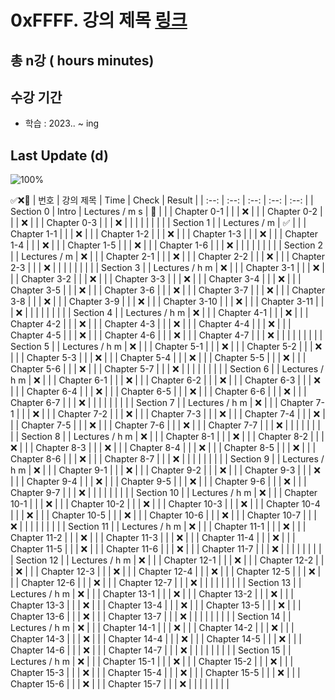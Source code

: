 # 0xFFFF. 강의 제목 [링크](#)

## 총 n강 ( hours  minutes)

## 수강 기간 
- 학습          : 2023.. ~ ing

## Last Update (d)    

![100%](https://progress-bar.dev/1/?scale=1&title=progress&width=500&color=babaca&suffix=/1)

✅❌:hammer:
| 번호 | 강의 제목 | Time | Check | Result |
| :--: | :--: | :--: | :--: | :--: |
| Section 0 | Intro |  Lectures / m s | :hammer: |  |
| Chapter 0-1 |  |  | ❌ | |
| Chapter 0-2 |  |  | ❌ | |
| Chapter 0-3 |  |  | ❌ | | 
| | | | | |
| Section 1 |  |  Lectures / m | ✅ | |
| Chapter 1-1 |  |  | ❌ | | 
| Chapter 1-2 |  |  | ❌ | |
| Chapter 1-3 |  |  | ❌ | | 
| Chapter 1-4 |  |  | ❌ | |
| Chapter 1-5 |  |  | ❌ | |
| Chapter 1-6 |  |  | ❌ | | 
| | | | | |
| Section 2 |  |  Lectures / m | ❌ | |
| Chapter 2-1 |  |  | ❌ | | 
| Chapter 2-2 |  |  | ❌ | |
| Chapter 2-3 |  |  | ❌ | | 
| | | | | |
| Section 3 |  |  Lectures / h m | ❌ | |
| Chapter 3-1 |  |  | ❌ | | 
| Chapter 3-2 |  |  | ❌ | |
| Chapter 3-3 |  |  | ❌ | | 
| Chapter 3-4 |  |  | ❌ | | 
| Chapter 3-5 |  |  | ❌ | | 
| Chapter 3-6 |  |  | ❌ | | 
| Chapter 3-7 |  |  | ❌ | |
| Chapter 3-8 |  |  | ❌ | | 
| Chapter 3-9 |  |  | ❌ | | 
| Chapter 3-10 |  |  | ❌ | | 
| Chapter 3-11 |  |  | ❌ | | 
| | | | | |
| Section 4 |  |  Lectures / h m | ❌ | | 
| Chapter 4-1 |  |  | ❌ | | 
| Chapter 4-2 |  |  | ❌ | | 
| Chapter 4-3 |  |  | ❌ | | 
| Chapter 4-4 |  |  | ❌ | | 
| Chapter 4-5 |  |  | ❌ | | 
| Chapter 4-6 |  |  | ❌ | | 
| Chapter 4-7 |  |  | ❌ | | 
| | | | | |
| Section 5 |  |  Lectures / h m | ❌ | | 
| Chapter 5-1 |  |  | ❌ | | 
| Chapter 5-2 |  |  | ❌ | | 
| Chapter 5-3 |  |  | ❌ | | 
| Chapter 5-4 |  |  | ❌ | | 
| Chapter 5-5 |  |  | ❌ | | 
| Chapter 5-6 |  |  | ❌ | | 
| Chapter 5-7 |  |  | ❌ | | 
| | | | | |
| Section 6 |  |  Lectures / h m | ❌ | | 
| Chapter 6-1 |  |  | ❌ | | 
| Chapter 6-2 |  |  | ❌ | | 
| Chapter 6-3 |  |  | ❌ | | 
| Chapter 6-4 |  |  | ❌ | | 
| Chapter 6-5 |  |  | ❌ | | 
| Chapter 6-6 |  |  | ❌ | | 
| Chapter 6-7 |  |  | ❌ | | 
| | | | | |
| Section 7 |  |  Lectures / h m | ❌ | | 
| Chapter 7-1 |  |  | ❌ | | 
| Chapter 7-2 |  |  | ❌ | | 
| Chapter 7-3 |  |  | ❌ | | 
| Chapter 7-4 |  |  | ❌ | | 
| Chapter 7-5 |  |  | ❌ | | 
| Chapter 7-6 |  |  | ❌ | | 
| Chapter 7-7 |  |  | ❌ | | 
| | | | | |
| Section 8 |  |  Lectures / h m | ❌ | | 
| Chapter 8-1 |  |  | ❌ | | 
| Chapter 8-2 |  |  | ❌ | | 
| Chapter 8-3 |  |  | ❌ | | 
| Chapter 8-4 |  |  | ❌ | | 
| Chapter 8-5 |  |  | ❌ | | 
| Chapter 8-6 |  |  | ❌ | | 
| Chapter 8-7 |  |  | ❌ | | 
| | | | | |
| Section 9 |  |  Lectures / h m | ❌ | | 
| Chapter 9-1 |  |  | ❌ | | 
| Chapter 9-2 |  |  | ❌ | | 
| Chapter 9-3 |  |  | ❌ | | 
| Chapter 9-4 |  |  | ❌ | | 
| Chapter 9-5 |  |  | ❌ | | 
| Chapter 9-6 |  |  | ❌ | | 
| Chapter 9-7 |  |  | ❌ | | 
| | | | | |
| Section 10 |  |  Lectures / h m | ❌ | | 
| Chapter 10-1 |  |  | ❌ | | 
| Chapter 10-2 |  |  | ❌ | | 
| Chapter 10-3 |  |  | ❌ | | 
| Chapter 10-4 |  |  | ❌ | | 
| Chapter 10-5 |  |  | ❌ | | 
| Chapter 10-6 |  |  | ❌ | | 
| Chapter 10-7 |  |  | ❌ | | 
| | | | | |
| Section 11 |  |  Lectures / h m | ❌ | | 
| Chapter 11-1 |  |  | ❌ | | 
| Chapter 11-2 |  |  | ❌ | | 
| Chapter 11-3 |  |  | ❌ | | 
| Chapter 11-4 |  |  | ❌ | | 
| Chapter 11-5 |  |  | ❌ | | 
| Chapter 11-6 |  |  | ❌ | | 
| Chapter 11-7 |  |  | ❌ | | 
| | | | | |
| Section 12 |  |  Lectures / h m | ❌ | | 
| Chapter 12-1 |  |  | ❌ | | 
| Chapter 12-2 |  |  | ❌ | | 
| Chapter 12-3 |  |  | ❌ | | 
| Chapter 12-4 |  |  | ❌ | | 
| Chapter 12-5 |  |  | ❌ | | 
| Chapter 12-6 |  |  | ❌ | | 
| Chapter 12-7 |  |  | ❌ | | 
| | | | | |
| Section 13 |  |  Lectures / h m | ❌ | | 
| Chapter 13-1 |  |  | ❌ | | 
| Chapter 13-2 |  |  | ❌ | | 
| Chapter 13-3 |  |  | ❌ | | 
| Chapter 13-4 |  |  | ❌ | | 
| Chapter 13-5 |  |  | ❌ | | 
| Chapter 13-6 |  |  | ❌ | | 
| Chapter 13-7 |  |  | ❌ | | 
| | | | | |
| Section 14 |  |  Lectures / h m | ❌ | | 
| Chapter 14-1 |  |  | ❌ | | 
| Chapter 14-2 |  |  | ❌ | | 
| Chapter 14-3 |  |  | ❌ | | 
| Chapter 14-4 |  |  | ❌ | | 
| Chapter 14-5 |  |  | ❌ | | 
| Chapter 14-6 |  |  | ❌ | | 
| Chapter 14-7 |  |  | ❌ | | 
| | | | | |
| Section 15 |  |  Lectures / h m | ❌ | | 
| Chapter 15-1 |  |  | ❌ | | 
| Chapter 15-2 |  |  | ❌ | | 
| Chapter 15-3 |  |  | ❌ | | 
| Chapter 15-4 |  |  | ❌ | | 
| Chapter 15-5 |  |  | ❌ | | 
| Chapter 15-6 |  |  | ❌ | | 
| Chapter 15-7 |  |  | ❌ | | 
| | | | | |

